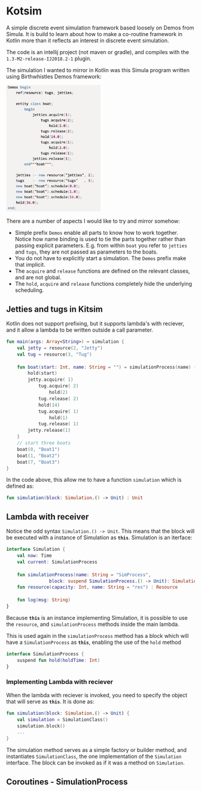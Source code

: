 # Kotsim
A simple discrete event simulation framework based loosely on Demos from Simula. It is build to learn about how to make a co-routine framework in Kotlin more than it reflects an interest in discrete event simulation.

The code is an intellij project (not maven or gradle), and compiles with the `1.3-M2-release-IJ2018.2-1` plugin.

The simulation I wanted to mirror in Kotlin was this Simula program written using Birthwhistles Demos framework:

<img src="img/DemosHarbor.jpg" width= "50%">

There are a number of aspects I would like to try and mirror somehow:

* Simple prefix `Demos` enable all parts to know how to work together. Notice how name binding is used to tie the parts together rather than passing explicit parameters. E.g. from within `boat` you refer to `jetties` and `tugs`, they are not passed as parameters to the boats.
* You do not have to explicitly start a simulation. The `Demos` prefix make that implicit.
* The `acquire` and `release` functions are defined on the relevant classes, and are not global.
* The `hold`, `acquire` and `release` functions completely hide the underlying scheduling.

## Jetties and tugs in Kitsim
Kotlin does not support prefixing, but it supports lambda's with reciever, and it allow a lambda to be written outside a call parameter.

```kotlin
fun main(args: Array<String>) = simulation {
    val jetty = resource(2, "Jetty") 
    val tug = resource(3, "Tug") 

    fun boat(start: Int, name: String = "") = simulationProcess(name) {
        hold(start)
        jetty.acquire( 1)
            tug.acquire( 2)
                hold(2)
            tug.release( 2)
            hold(14)
            tug.acquire( 1)
                hold(1)
            tug.release( 1)
        jetty.release(1)
    }
    // start three boats
    boat(0, "Boat1")
    boat(1, "Boat2")
    boat(7, "Boat3")
}
```

 In the code above, this allow me to have a function `simulation` which is defined as:

```kotlin
fun simulation(block: Simulation.() -> Unit) : Unit
``` 

## Lambda with receiver 
Notice the odd syntax `Simulation.() -> Unit`. This means that the block will be executed with a instance of Simulation as **`this`**. Simulation is an iterface: 

```kotlin
interface Simulation {
    val now: Time
    val current: SimulationProcess

    fun simulationProcess(name: String = "SimProcess", 
    			block: suspend SimulationProcess.() -> Unit): SimulationProcess
    fun resource(capacity: Int, name: String = "res") : Resource

    fun log(msg: String)
}
```

Because **`this`** is an instance implementing Simulation, it is possible to use the `resource`, and `simulationProcess` methods inside the main lambda.

This is used again in the `simulationProcess` method has a block which will have a `SimulationProcess` as **`this`**, enabling the use of the `hold` method

```kotlin
interface SimulationProcess {
    suspend fun hold(holdTime: Int)
}
```

### Implementing Lambda with reciever
When the lambda with reciever is invoked, you need to specify the object that will serve as **`this`**. It is done as:

```kotlin
fun simulation(block: Simulation.() -> Unit) {
    val simulation = SimulationClass()
    simulation.block()
    ...
}
```
The simulation method serves as a simple factory or builder method, and instantiates `SimulationClass`, the one implementation of the `Simulation` interface. The block can be invoked as if it was a method on `Simulation`. 

## Coroutines - SimulationProcess

